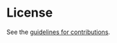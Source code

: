# License

See the
[guidelines for contributions](https://github.com/identitymonk/draft-lombardo-oauth-client-extension-claims/blob/main/CONTRIBUTING.md).

